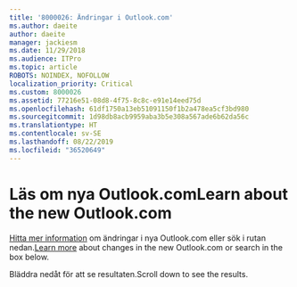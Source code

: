 ```yaml
---
title: '8000026: Ändringar i Outlook.com'
ms.author: daeite
author: daeite
manager: jackiesm
ms.date: 11/29/2018
ms.audience: ITPro
ms.topic: article
ROBOTS: NOINDEX, NOFOLLOW
localization_priority: Critical
ms.custom: 8000026
ms.assetid: 77216e51-08d8-4f75-8c8c-e91e14eed75d
ms.openlocfilehash: 61df1750a13eb51091150f1b2a478ea5cf3bd980
ms.sourcegitcommit: 1d98db8acb9959aba3b5e308a567ade6b62da56c
ms.translationtype: HT
ms.contentlocale: sv-SE
ms.lasthandoff: 08/22/2019
ms.locfileid: "36520649"
---
```

# <a name="learn-about-the-new-outlookcom"></a><span data-ttu-id="28fe2-102">Läs om nya Outlook.com</span><span class="sxs-lookup"><span data-stu-id="28fe2-102">Learn about the new Outlook.com</span></span>

<span data-ttu-id="28fe2-103">[Hitta mer information](https://go.microsoft.com/fwlink/?linkid=2039724&amp;clcid=0x409) om ändringar i nya Outlook.com eller sök i rutan nedan.</span><span class="sxs-lookup"><span data-stu-id="28fe2-103">[Learn more](https://go.microsoft.com/fwlink/?linkid=2039724&amp;clcid=0x409) about changes in the new Outlook.com or search in the box below.</span></span> 
  
<span data-ttu-id="28fe2-104">Bläddra nedåt för att se resultaten.</span><span class="sxs-lookup"><span data-stu-id="28fe2-104">Scroll down to see the results.</span></span>
  

